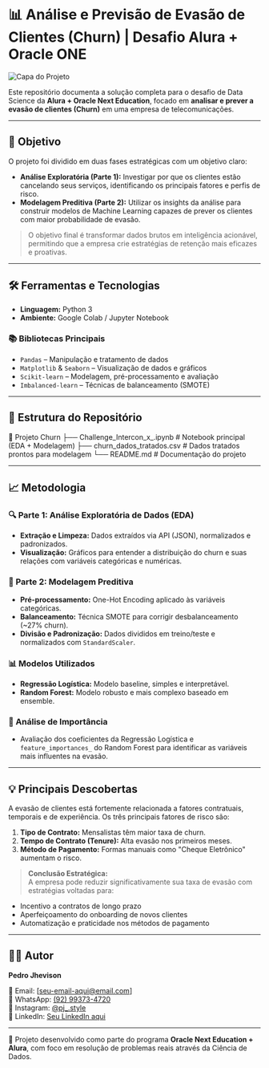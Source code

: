 # 📊 Análise e Previsão de Evasão de Clientes (Churn) | Desafio Alura + Oracle ONE

![Capa do Projeto](https://i.imgur.com/8aZgY4Z.png)

Este repositório documenta a solução completa para o desafio de Data Science da **Alura + Oracle Next Education**, focado em **analisar e prever a evasão de clientes (Churn)** em uma empresa de telecomunicações.

---

## 🎯 Objetivo

O projeto foi dividido em duas fases estratégicas com um objetivo claro:

- **Análise Exploratória (Parte 1):** Investigar por que os clientes estão cancelando seus serviços, identificando os principais fatores e perfis de risco.
- **Modelagem Preditiva (Parte 2):** Utilizar os insights da análise para construir modelos de Machine Learning capazes de prever os clientes com maior probabilidade de evasão.

> O objetivo final é transformar dados brutos em inteligência acionável, permitindo que a empresa crie estratégias de retenção mais eficazes e proativas.

---

## 🛠️ Ferramentas e Tecnologias

- **Linguagem:** Python 3
- **Ambiente:** Google Colab / Jupyter Notebook

### 📚 Bibliotecas Principais

- `Pandas` – Manipulação e tratamento de dados  
- `Matplotlib` & `Seaborn` – Visualização de dados e gráficos  
- `Scikit-learn` – Modelagem, pré-processamento e avaliação  
- `Imbalanced-learn` – Técnicas de balanceamento (SMOTE)  

---

## 📂 Estrutura do Repositório


📁 Projeto Churn
├── Challenge_Intercon_x_.ipynb # Notebook principal (EDA + Modelagem)
├── churn_dados_tratados.csv # Dados tratados prontos para modelagem
└── README.md # Documentação do projeto


---

## 📈 Metodologia

### 🔍 Parte 1: Análise Exploratória de Dados (EDA)

- **Extração e Limpeza:** Dados extraídos via API (JSON), normalizados e padronizados.
- **Visualização:** Gráficos para entender a distribuição do churn e suas relações com variáveis categóricas e numéricas.

### 🤖 Parte 2: Modelagem Preditiva

- **Pré-processamento:** One-Hot Encoding aplicado às variáveis categóricas.
- **Balanceamento:** Técnica SMOTE para corrigir desbalanceamento (~27% churn).
- **Divisão e Padronização:** Dados divididos em treino/teste e normalizados com `StandardScaler`.

### 📊 Modelos Utilizados

- **Regressão Logística:** Modelo baseline, simples e interpretável.
- **Random Forest:** Modelo robusto e mais complexo baseado em ensemble.

### 🔎 Análise de Importância

- Avaliação dos coeficientes da Regressão Logística e `feature_importances_` do Random Forest para identificar as variáveis mais influentes na evasão.

---

## 💡 Principais Descobertas

A evasão de clientes está fortemente relacionada a fatores contratuais, temporais e de experiência. Os três principais fatores de risco são:

1. **Tipo de Contrato:** Mensalistas têm maior taxa de churn.
2. **Tempo de Contrato (Tenure):** Alta evasão nos primeiros meses.
3. **Método de Pagamento:** Formas manuais como "Cheque Eletrônico" aumentam o risco.

> **Conclusão Estratégica:**  
A empresa pode reduzir significativamente sua taxa de evasão com estratégias voltadas para:
- Incentivo a contratos de longo prazo  
- Aperfeiçoamento do onboarding de novos clientes  
- Automatização e praticidade nos métodos de pagamento  

---

## 👨‍💻 Autor

**Pedro Jhevison**

📧 Email: [seu-email-aqui@email.com]  
📱 WhatsApp: [(92) 99373-4720](https://wa.me/5592993734720)  
📸 Instagram: [@pj_.style](https://instagram.com/pj_.style)  
💼 LinkedIn: [Seu LinkedIn aqui](#)

---

📌 Projeto desenvolvido como parte do programa **Oracle Next Education + Alura**, com foco em resolução de problemas reais através da Ciência de Dados.
